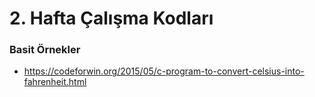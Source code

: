 # 2. Hafta Çalışma Kodları
### Basit Örnekler
- https://codeforwin.org/2015/05/c-program-to-convert-celsius-into-fahrenheit.html
